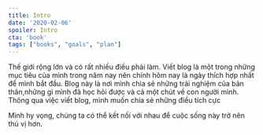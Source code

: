 ```yaml
---
title: Intro
date: '2020-02-06'
spoiler: Intro
cta: 'book'
tags: ["books", "goals", "plan"]
---
```


<!-- 🤔What is Lorem Ipsum [this](/started-my-blog/) -->

Thế giới rộng lớn và có rất nhiều điều phải làm.
Viết blog là một trong những mục tiêu của mình trong năm nay nên chính hôm nay là ngày thích hợp nhất để mình bắt đầu. Blog này là nơi mình chia sẻ những trải nghiệm của bản thân,những gì mình đã học hỏi được và cả một chút về con người mình. Thông qua việc viết blog, mình muốn chia sẻ những điều tích cực

Mình hy vọng, chúng ta có thể kết nối với nhau để cuộc sống này trở nên thú vị hơn.
